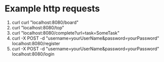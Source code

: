 # Example http requests
1. curl curl "localhost:8080/board"
2. curl "localhost:8080/top"
3. curl "localhost:8080/complete?url=task=SomeTask"
4. curl -X POST -d "username=yourUserName&password=yourPassword" localhost:8080/register
5. curl -X POST -d "username=yourUserName&password=yourPassword" localhost:8080/login